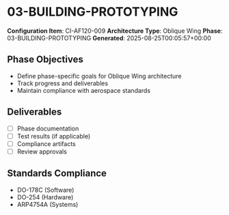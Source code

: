 # 03-BUILDING-PROTOTYPING

**Configuration Item**: CI-AF120-009
**Architecture Type**: Oblique Wing
**Phase**: 03-BUILDING-PROTOTYPING
**Generated**: 2025-08-25T00:05:57+00:00

## Phase Objectives
- Define phase-specific goals for Oblique Wing architecture
- Track progress and deliverables
- Maintain compliance with aerospace standards

## Deliverables
- [ ] Phase documentation
- [ ] Test results (if applicable)
- [ ] Compliance artifacts
- [ ] Review approvals

## Standards Compliance
- DO-178C (Software)
- DO-254 (Hardware)
- ARP4754A (Systems)
